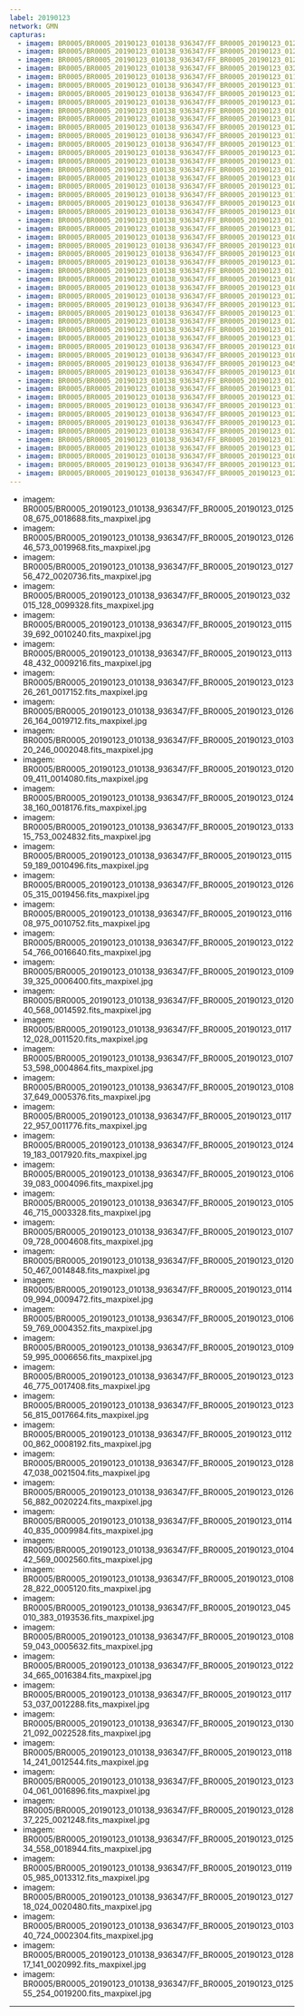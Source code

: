 ```yaml
---
label: 20190123
network: GMN
capturas:
  - imagem: BR0005/BR0005_20190123_010138_936347/FF_BR0005_20190123_012508_675_0018688.fits_maxpixel.jpg
  - imagem: BR0005/BR0005_20190123_010138_936347/FF_BR0005_20190123_012646_573_0019968.fits_maxpixel.jpg
  - imagem: BR0005/BR0005_20190123_010138_936347/FF_BR0005_20190123_012756_472_0020736.fits_maxpixel.jpg
  - imagem: BR0005/BR0005_20190123_010138_936347/FF_BR0005_20190123_032015_128_0099328.fits_maxpixel.jpg
  - imagem: BR0005/BR0005_20190123_010138_936347/FF_BR0005_20190123_011539_692_0010240.fits_maxpixel.jpg
  - imagem: BR0005/BR0005_20190123_010138_936347/FF_BR0005_20190123_011348_432_0009216.fits_maxpixel.jpg
  - imagem: BR0005/BR0005_20190123_010138_936347/FF_BR0005_20190123_012326_261_0017152.fits_maxpixel.jpg
  - imagem: BR0005/BR0005_20190123_010138_936347/FF_BR0005_20190123_012626_164_0019712.fits_maxpixel.jpg
  - imagem: BR0005/BR0005_20190123_010138_936347/FF_BR0005_20190123_010320_246_0002048.fits_maxpixel.jpg
  - imagem: BR0005/BR0005_20190123_010138_936347/FF_BR0005_20190123_012009_411_0014080.fits_maxpixel.jpg
  - imagem: BR0005/BR0005_20190123_010138_936347/FF_BR0005_20190123_012438_160_0018176.fits_maxpixel.jpg
  - imagem: BR0005/BR0005_20190123_010138_936347/FF_BR0005_20190123_013315_753_0024832.fits_maxpixel.jpg
  - imagem: BR0005/BR0005_20190123_010138_936347/FF_BR0005_20190123_011559_189_0010496.fits_maxpixel.jpg
  - imagem: BR0005/BR0005_20190123_010138_936347/FF_BR0005_20190123_012605_315_0019456.fits_maxpixel.jpg
  - imagem: BR0005/BR0005_20190123_010138_936347/FF_BR0005_20190123_011608_975_0010752.fits_maxpixel.jpg
  - imagem: BR0005/BR0005_20190123_010138_936347/FF_BR0005_20190123_012254_766_0016640.fits_maxpixel.jpg
  - imagem: BR0005/BR0005_20190123_010138_936347/FF_BR0005_20190123_010939_325_0006400.fits_maxpixel.jpg
  - imagem: BR0005/BR0005_20190123_010138_936347/FF_BR0005_20190123_012040_568_0014592.fits_maxpixel.jpg
  - imagem: BR0005/BR0005_20190123_010138_936347/FF_BR0005_20190123_011712_028_0011520.fits_maxpixel.jpg
  - imagem: BR0005/BR0005_20190123_010138_936347/FF_BR0005_20190123_010753_598_0004864.fits_maxpixel.jpg
  - imagem: BR0005/BR0005_20190123_010138_936347/FF_BR0005_20190123_010837_649_0005376.fits_maxpixel.jpg
  - imagem: BR0005/BR0005_20190123_010138_936347/FF_BR0005_20190123_011722_957_0011776.fits_maxpixel.jpg
  - imagem: BR0005/BR0005_20190123_010138_936347/FF_BR0005_20190123_012419_183_0017920.fits_maxpixel.jpg
  - imagem: BR0005/BR0005_20190123_010138_936347/FF_BR0005_20190123_010639_083_0004096.fits_maxpixel.jpg
  - imagem: BR0005/BR0005_20190123_010138_936347/FF_BR0005_20190123_010546_715_0003328.fits_maxpixel.jpg
  - imagem: BR0005/BR0005_20190123_010138_936347/FF_BR0005_20190123_010709_728_0004608.fits_maxpixel.jpg
  - imagem: BR0005/BR0005_20190123_010138_936347/FF_BR0005_20190123_012050_467_0014848.fits_maxpixel.jpg
  - imagem: BR0005/BR0005_20190123_010138_936347/FF_BR0005_20190123_011409_994_0009472.fits_maxpixel.jpg
  - imagem: BR0005/BR0005_20190123_010138_936347/FF_BR0005_20190123_010659_769_0004352.fits_maxpixel.jpg
  - imagem: BR0005/BR0005_20190123_010138_936347/FF_BR0005_20190123_010959_995_0006656.fits_maxpixel.jpg
  - imagem: BR0005/BR0005_20190123_010138_936347/FF_BR0005_20190123_012346_775_0017408.fits_maxpixel.jpg
  - imagem: BR0005/BR0005_20190123_010138_936347/FF_BR0005_20190123_012356_815_0017664.fits_maxpixel.jpg
  - imagem: BR0005/BR0005_20190123_010138_936347/FF_BR0005_20190123_011200_862_0008192.fits_maxpixel.jpg
  - imagem: BR0005/BR0005_20190123_010138_936347/FF_BR0005_20190123_012847_038_0021504.fits_maxpixel.jpg
  - imagem: BR0005/BR0005_20190123_010138_936347/FF_BR0005_20190123_012656_882_0020224.fits_maxpixel.jpg
  - imagem: BR0005/BR0005_20190123_010138_936347/FF_BR0005_20190123_011440_835_0009984.fits_maxpixel.jpg
  - imagem: BR0005/BR0005_20190123_010138_936347/FF_BR0005_20190123_010442_569_0002560.fits_maxpixel.jpg
  - imagem: BR0005/BR0005_20190123_010138_936347/FF_BR0005_20190123_010828_822_0005120.fits_maxpixel.jpg
  - imagem: BR0005/BR0005_20190123_010138_936347/FF_BR0005_20190123_045010_383_0193536.fits_maxpixel.jpg
  - imagem: BR0005/BR0005_20190123_010138_936347/FF_BR0005_20190123_010859_043_0005632.fits_maxpixel.jpg
  - imagem: BR0005/BR0005_20190123_010138_936347/FF_BR0005_20190123_012234_665_0016384.fits_maxpixel.jpg
  - imagem: BR0005/BR0005_20190123_010138_936347/FF_BR0005_20190123_011753_037_0012288.fits_maxpixel.jpg
  - imagem: BR0005/BR0005_20190123_010138_936347/FF_BR0005_20190123_013021_092_0022528.fits_maxpixel.jpg
  - imagem: BR0005/BR0005_20190123_010138_936347/FF_BR0005_20190123_011814_241_0012544.fits_maxpixel.jpg
  - imagem: BR0005/BR0005_20190123_010138_936347/FF_BR0005_20190123_012304_061_0016896.fits_maxpixel.jpg
  - imagem: BR0005/BR0005_20190123_010138_936347/FF_BR0005_20190123_012837_225_0021248.fits_maxpixel.jpg
  - imagem: BR0005/BR0005_20190123_010138_936347/FF_BR0005_20190123_012534_558_0018944.fits_maxpixel.jpg
  - imagem: BR0005/BR0005_20190123_010138_936347/FF_BR0005_20190123_011905_985_0013312.fits_maxpixel.jpg
  - imagem: BR0005/BR0005_20190123_010138_936347/FF_BR0005_20190123_012718_024_0020480.fits_maxpixel.jpg
  - imagem: BR0005/BR0005_20190123_010138_936347/FF_BR0005_20190123_010340_724_0002304.fits_maxpixel.jpg
  - imagem: BR0005/BR0005_20190123_010138_936347/FF_BR0005_20190123_012817_141_0020992.fits_maxpixel.jpg
  - imagem: BR0005/BR0005_20190123_010138_936347/FF_BR0005_20190123_012555_254_0019200.fits_maxpixel.jpg
---
```

  - imagem: BR0005/BR0005_20190123_010138_936347/FF_BR0005_20190123_012508_675_0018688.fits_maxpixel.jpg
  - imagem: BR0005/BR0005_20190123_010138_936347/FF_BR0005_20190123_012646_573_0019968.fits_maxpixel.jpg
  - imagem: BR0005/BR0005_20190123_010138_936347/FF_BR0005_20190123_012756_472_0020736.fits_maxpixel.jpg
  - imagem: BR0005/BR0005_20190123_010138_936347/FF_BR0005_20190123_032015_128_0099328.fits_maxpixel.jpg
  - imagem: BR0005/BR0005_20190123_010138_936347/FF_BR0005_20190123_011539_692_0010240.fits_maxpixel.jpg
  - imagem: BR0005/BR0005_20190123_010138_936347/FF_BR0005_20190123_011348_432_0009216.fits_maxpixel.jpg
  - imagem: BR0005/BR0005_20190123_010138_936347/FF_BR0005_20190123_012326_261_0017152.fits_maxpixel.jpg
  - imagem: BR0005/BR0005_20190123_010138_936347/FF_BR0005_20190123_012626_164_0019712.fits_maxpixel.jpg
  - imagem: BR0005/BR0005_20190123_010138_936347/FF_BR0005_20190123_010320_246_0002048.fits_maxpixel.jpg
  - imagem: BR0005/BR0005_20190123_010138_936347/FF_BR0005_20190123_012009_411_0014080.fits_maxpixel.jpg
  - imagem: BR0005/BR0005_20190123_010138_936347/FF_BR0005_20190123_012438_160_0018176.fits_maxpixel.jpg
  - imagem: BR0005/BR0005_20190123_010138_936347/FF_BR0005_20190123_013315_753_0024832.fits_maxpixel.jpg
  - imagem: BR0005/BR0005_20190123_010138_936347/FF_BR0005_20190123_011559_189_0010496.fits_maxpixel.jpg
  - imagem: BR0005/BR0005_20190123_010138_936347/FF_BR0005_20190123_012605_315_0019456.fits_maxpixel.jpg
  - imagem: BR0005/BR0005_20190123_010138_936347/FF_BR0005_20190123_011608_975_0010752.fits_maxpixel.jpg
  - imagem: BR0005/BR0005_20190123_010138_936347/FF_BR0005_20190123_012254_766_0016640.fits_maxpixel.jpg
  - imagem: BR0005/BR0005_20190123_010138_936347/FF_BR0005_20190123_010939_325_0006400.fits_maxpixel.jpg
  - imagem: BR0005/BR0005_20190123_010138_936347/FF_BR0005_20190123_012040_568_0014592.fits_maxpixel.jpg
  - imagem: BR0005/BR0005_20190123_010138_936347/FF_BR0005_20190123_011712_028_0011520.fits_maxpixel.jpg
  - imagem: BR0005/BR0005_20190123_010138_936347/FF_BR0005_20190123_010753_598_0004864.fits_maxpixel.jpg
  - imagem: BR0005/BR0005_20190123_010138_936347/FF_BR0005_20190123_010837_649_0005376.fits_maxpixel.jpg
  - imagem: BR0005/BR0005_20190123_010138_936347/FF_BR0005_20190123_011722_957_0011776.fits_maxpixel.jpg
  - imagem: BR0005/BR0005_20190123_010138_936347/FF_BR0005_20190123_012419_183_0017920.fits_maxpixel.jpg
  - imagem: BR0005/BR0005_20190123_010138_936347/FF_BR0005_20190123_010639_083_0004096.fits_maxpixel.jpg
  - imagem: BR0005/BR0005_20190123_010138_936347/FF_BR0005_20190123_010546_715_0003328.fits_maxpixel.jpg
  - imagem: BR0005/BR0005_20190123_010138_936347/FF_BR0005_20190123_010709_728_0004608.fits_maxpixel.jpg
  - imagem: BR0005/BR0005_20190123_010138_936347/FF_BR0005_20190123_012050_467_0014848.fits_maxpixel.jpg
  - imagem: BR0005/BR0005_20190123_010138_936347/FF_BR0005_20190123_011409_994_0009472.fits_maxpixel.jpg
  - imagem: BR0005/BR0005_20190123_010138_936347/FF_BR0005_20190123_010659_769_0004352.fits_maxpixel.jpg
  - imagem: BR0005/BR0005_20190123_010138_936347/FF_BR0005_20190123_010959_995_0006656.fits_maxpixel.jpg
  - imagem: BR0005/BR0005_20190123_010138_936347/FF_BR0005_20190123_012346_775_0017408.fits_maxpixel.jpg
  - imagem: BR0005/BR0005_20190123_010138_936347/FF_BR0005_20190123_012356_815_0017664.fits_maxpixel.jpg
  - imagem: BR0005/BR0005_20190123_010138_936347/FF_BR0005_20190123_011200_862_0008192.fits_maxpixel.jpg
  - imagem: BR0005/BR0005_20190123_010138_936347/FF_BR0005_20190123_012847_038_0021504.fits_maxpixel.jpg
  - imagem: BR0005/BR0005_20190123_010138_936347/FF_BR0005_20190123_012656_882_0020224.fits_maxpixel.jpg
  - imagem: BR0005/BR0005_20190123_010138_936347/FF_BR0005_20190123_011440_835_0009984.fits_maxpixel.jpg
  - imagem: BR0005/BR0005_20190123_010138_936347/FF_BR0005_20190123_010442_569_0002560.fits_maxpixel.jpg
  - imagem: BR0005/BR0005_20190123_010138_936347/FF_BR0005_20190123_010828_822_0005120.fits_maxpixel.jpg
  - imagem: BR0005/BR0005_20190123_010138_936347/FF_BR0005_20190123_045010_383_0193536.fits_maxpixel.jpg
  - imagem: BR0005/BR0005_20190123_010138_936347/FF_BR0005_20190123_010859_043_0005632.fits_maxpixel.jpg
  - imagem: BR0005/BR0005_20190123_010138_936347/FF_BR0005_20190123_012234_665_0016384.fits_maxpixel.jpg
  - imagem: BR0005/BR0005_20190123_010138_936347/FF_BR0005_20190123_011753_037_0012288.fits_maxpixel.jpg
  - imagem: BR0005/BR0005_20190123_010138_936347/FF_BR0005_20190123_013021_092_0022528.fits_maxpixel.jpg
  - imagem: BR0005/BR0005_20190123_010138_936347/FF_BR0005_20190123_011814_241_0012544.fits_maxpixel.jpg
  - imagem: BR0005/BR0005_20190123_010138_936347/FF_BR0005_20190123_012304_061_0016896.fits_maxpixel.jpg
  - imagem: BR0005/BR0005_20190123_010138_936347/FF_BR0005_20190123_012837_225_0021248.fits_maxpixel.jpg
  - imagem: BR0005/BR0005_20190123_010138_936347/FF_BR0005_20190123_012534_558_0018944.fits_maxpixel.jpg
  - imagem: BR0005/BR0005_20190123_010138_936347/FF_BR0005_20190123_011905_985_0013312.fits_maxpixel.jpg
  - imagem: BR0005/BR0005_20190123_010138_936347/FF_BR0005_20190123_012718_024_0020480.fits_maxpixel.jpg
  - imagem: BR0005/BR0005_20190123_010138_936347/FF_BR0005_20190123_010340_724_0002304.fits_maxpixel.jpg
  - imagem: BR0005/BR0005_20190123_010138_936347/FF_BR0005_20190123_012817_141_0020992.fits_maxpixel.jpg
  - imagem: BR0005/BR0005_20190123_010138_936347/FF_BR0005_20190123_012555_254_0019200.fits_maxpixel.jpg
---

